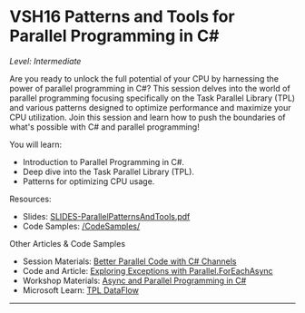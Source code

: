 # VSH16 Patterns and Tools for Parallel Programming in C#  
*Level: Intermediate*  

Are you ready to unlock the full potential of your CPU by harnessing the power of parallel programming in C#? This session delves into the world of parallel programming focusing specifically on the Task Parallel Library (TPL) and various patterns designed to optimize performance and maximize your CPU utilization. Join this session and learn how to push the boundaries of what's possible with C# and parallel programming!  

You will learn:

* Introduction to Parallel Programming in C#.  
* Deep dive into the Task Parallel Library (TPL).    
* Patterns for optimizing CPU usage.  

Resources:  
* Slides: [SLIDES-ParallelPatternsAndTools.pdf](./SLIDES-ParallelPatternsAndTools.pdf)  
* Code Samples: [/CodeSamples/](./CodeSamples/)  

Other Articles & Code Samples  
* Session Materials: [Better Parallel Code with C# Channels](https://github.com/jeremybytes/csharp-channels-presentation)
* Code and Article: [Exploring Exceptions with Parallel.ForEachAsync](https://github.com/jeremybytes/foreachasync-exception)  
* Workshop Materials: [Async and Parallel Programming in C#](https://github.com/jeremybytes/async-virtual-seminar-2025)  
* Microsoft Learn: [TPL DataFlow](https://learn.microsoft.com/en-us/dotnet/standard/parallel-programming/dataflow-task-parallel-library)
---
